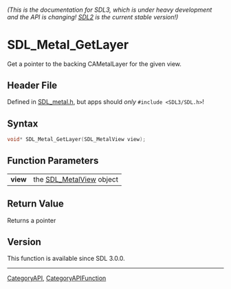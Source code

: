 ###### (This is the documentation for SDL3, which is under heavy development and the API is changing! [SDL2](https://wiki.libsdl.org/SDL2/) is the current stable version!)
# SDL_Metal_GetLayer

Get a pointer to the backing CAMetalLayer for the given view.

## Header File

Defined in [SDL_metal.h](https://github.com/libsdl-org/SDL/blob/main/include/SDL3/SDL_metal.h), but apps should _only_ `#include <SDL3/SDL.h>`!

## Syntax

```c
void* SDL_Metal_GetLayer(SDL_MetalView view);

```

## Function Parameters

|              |                                           |
| ------------ | ----------------------------------------- |
| **view**     | the [SDL_MetalView](SDL_MetalView) object |

## Return Value

Returns a pointer

## Version

This function is available since SDL 3.0.0.

----
[CategoryAPI](CategoryAPI), [CategoryAPIFunction](CategoryAPIFunction)

